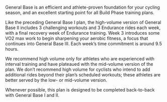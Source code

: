 General Base is an efficient and athlete-proven foundation for your cycling season, and an excellent starting point for all Build Phase training plans.  

Like the preceding General Base I plan, the high-volume version of General Base II includes 3 challenging workouts and 3 Endurance rides each week, with a final recovery week of Endurance training. Week 3 introduces some VO2 max work to begin sharpening your aerobic fitness, a focus that continues into General Base III. Each week’s time commitment is around 9.5 hours.

We recommend high volume only for athletes who are experienced with interval training and have plateaued with the mid-volume version of the plan. We don’t recommend high volume for cyclists who intend to add additional rides beyond their plan’s scheduled workouts; these athletes are better served by the low- or mid-volume version.

Whenever possible, this plan is designed to be completed back-to-back with General Base I and II.
